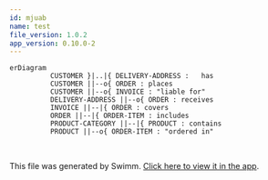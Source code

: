 ```yaml
---
id: mjuab
name: test
file_version: 1.0.2
app_version: 0.10.0-2
---
```


<!--MERMAID {width:100}-->
```mermaid
erDiagram
          CUSTOMER }|..|{ DELIVERY-ADDRESS :   has
          CUSTOMER ||--o{ ORDER : places
          CUSTOMER ||--o{ INVOICE : "liable for"
          DELIVERY-ADDRESS ||--o{ ORDER : receives
          INVOICE ||--|{ ORDER : covers
          ORDER ||--|{ ORDER-ITEM : includes
          PRODUCT-CATEGORY ||--|{ PRODUCT : contains
          PRODUCT ||--o{ ORDER-ITEM : "ordered in"
```
<!--MCONTENT {content: erDiagram<br/>
CUSTOMER }|..|{ DELIVERY-ADDRESS : has<br/>
CUSTOMER ||--o{ ORDER : places<br/>
CUSTOMER ||--o{ INVOICE : "liable for"<br/>
DELIVERY-ADDRESS ||--o{ ORDER : receives<br/>
INVOICE ||--|{ ORDER : covers<br/>
ORDER ||--|{ ORDER-ITEM : includes<br/>
PRODUCT-CATEGORY ||--|{ PRODUCT : contains<br/>
PRODUCT ||--o{ ORDER-ITEM : "ordered in"<br/>} --->

<br/>

This file was generated by Swimm. [Click here to view it in the app](http://localhost:5001/repos/Z2l0aHViJTNBJTNBdnVlJTNBJTNBdXNlcnRlc3Rpbmctc3dpbW0=/docs/mjuab).